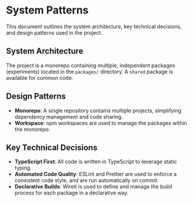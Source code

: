 # System Patterns

This document outlines the system architecture, key technical decisions, and design patterns used in the project.

## System Architecture

The project is a monorepo containing multiple, independent packages (experiments) located in the `packages/` directory. A `shared` package is available for common code.

## Design Patterns

- **Monorepo**: A single repository contains multiple projects, simplifying dependency management and code sharing.
- **Workspace**: npm workspaces are used to manage the packages within the monorepo.

## Key Technical Decisions

- **TypeScript First**: All code is written in TypeScript to leverage static typing.
- **Automated Code Quality**: ESLint and Prettier are used to enforce a consistent code style, and are run automatically on commit.
- **Declarative Builds**: Wireit is used to define and manage the build process for each package in a declarative way.
